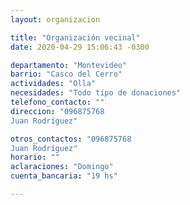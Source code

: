 ```yaml
---
layout: organizacion

title: "Organización vecinal"
date: 2020-04-29 15:06:43 -0300

departamento: "Montevideo"
barrio: "Casco del Cerro"
actividades: "Olla"
necesidades: "Todo tipo de donaciones"
telefono_contacto: ""
direccion: "096875768
Juan Rodríguez"

otros_contactos: "096875768
Juan Rodríguez"
horario: ""
aclaraciones: "Domingo"
cuenta_bancaria: "19 hs"

---
```

